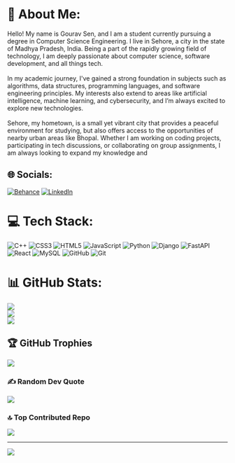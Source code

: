 # 💫 About Me:
Hello! My name is Gourav Sen, and I am a student currently pursuing a degree in Computer Science Engineering. I live in Sehore, a city in the state of Madhya Pradesh, India. Being a part of the rapidly growing field of technology, I am deeply passionate about computer science, software development, and all things tech.<br><br>In my academic journey, I've gained a strong foundation in subjects such as algorithms, data structures, programming languages, and software engineering principles. My interests also extend to areas like artificial intelligence, machine learning, and cybersecurity, and I’m always excited to explore new technologies.<br><br>Sehore, my hometown, is a small yet vibrant city that provides a peaceful environment for studying, but also offers access to the opportunities of nearby urban areas like Bhopal. Whether I am working on coding projects, participating in tech discussions, or collaborating on group assignments, I am always looking to expand my knowledge and 


## 🌐 Socials:
[![Behance](https://img.shields.io/badge/Behance-1769ff?logo=behance&logoColor=white)](https://behance.net/GouravSen) [![LinkedIn](https://img.shields.io/badge/LinkedIn-%230077B5.svg?logo=linkedin&logoColor=white)](https://linkedin.com/in/gouravsen) 

# 💻 Tech Stack:
![C++](https://img.shields.io/badge/c++-%2300599C.svg?style=flat-square&logo=c%2B%2B&logoColor=white) ![CSS3](https://img.shields.io/badge/css3-%231572B6.svg?style=flat-square&logo=css3&logoColor=white) ![HTML5](https://img.shields.io/badge/html5-%23E34F26.svg?style=flat-square&logo=html5&logoColor=white) ![JavaScript](https://img.shields.io/badge/javascript-%23323330.svg?style=flat-square&logo=javascript&logoColor=%23F7DF1E) ![Python](https://img.shields.io/badge/python-3670A0?style=flat-square&logo=python&logoColor=ffdd54) ![Django](https://img.shields.io/badge/django-%23092E20.svg?style=flat-square&logo=django&logoColor=white) ![FastAPI](https://img.shields.io/badge/FastAPI-005571?style=flat-square&logo=fastapi) ![React](https://img.shields.io/badge/react-%2320232a.svg?style=flat-square&logo=react&logoColor=%2361DAFB) ![MySQL](https://img.shields.io/badge/mysql-4479A1.svg?style=flat-square&logo=mysql&logoColor=white) ![GitHub](https://img.shields.io/badge/github-%23121011.svg?style=flat-square&logo=github&logoColor=white) ![Git](https://img.shields.io/badge/git-%23F05033.svg?style=flat-square&logo=git&logoColor=white)
# 📊 GitHub Stats:
![](https://github-readme-stats.vercel.app/api?username=Gouravsen1202&theme=transparent&hide_border=false&include_all_commits=false&count_private=true)<br/>
![](https://github-readme-streak-stats.herokuapp.com/?user=Gouravsen1202&theme=transparent&hide_border=false)<br/>
![](https://github-readme-stats.vercel.app/api/top-langs/?username=Gouravsen1202&theme=transparent&hide_border=false&include_all_commits=false&count_private=true&layout=compact)

## 🏆 GitHub Trophies
![](https://github-profile-trophy.vercel.app/?username=Gouravsen1202&theme=radical&no-frame=false&no-bg=false&margin-w=4)

### ✍️ Random Dev Quote
![](https://quotes-github-readme.vercel.app/api?type=horizontal&theme=radical)

### 🔝 Top Contributed Repo
![](https://github-contributor-stats.vercel.app/api?username=Gouravsen1202&limit=5&theme=dark&combine_all_yearly_contributions=true)

---
[![](https://visitcount.itsvg.in/api?id=Gouravsen1202&icon=0&color=0)](https://visitcount.itsvg.in)

<!-- Proudly created with GPRM ( https://gprm.itsvg.in ) -->
